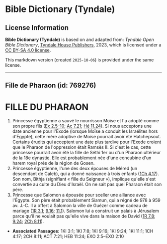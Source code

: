 # Bible Dictionary (Tyndale)

## License Information

**Bible Dictionary (Tyndale)** is based on and adapted from: _Tyndale Open Bible Dictionary_, [Tyndale House Publishers](https://tyndaleopenresources.com/), 2023, which is licensed under a [CC BY-SA 4.0 license](https://creativecommons.org/licenses/by-sa/4.0/legalcode.en).

This markdown version (created `2025-10-06`) is provided under the same license.



--------------------------------

## Fille de Pharaon (id: 769276)

FILLE DU PHARAON
================

1. Princesse égyptienne a sauvé le nourrisson Moïse et l'a adopté comme son propre fils ([Ex 2\.5–10](https://ref.ly/Exod2:5-Exod2:10); [Ac 7\.21](https://ref.ly/Acts7:21); [Hé 11\.24](https://ref.ly/Heb11:24)). Si nous acceptons une date ancienne pour l'Exode (lorsque Moïse a conduit les Israélites hors d'Égypte), cette mère adoptive de Moïse pourrait avoir été Hatchepsout. Certains érudits qui acceptent une date plus tardive pour l'Exode croient que le Pharaon de l'oppression était Ramsès II. Si c'est le cas, cette princesse pourrait avoir été la fille de Séthi 1er ou d'un Pharaon ultérieur de la 18e dynastie. Elle est probablement née d'une concubine d'un harem royal près de la région de Gosen.
2. Princesse égyptienne, l'une des deux épouses de Méred (un descendant de Caleb), qui a donné naissance à trois enfants ([1Ch 4\.17](https://ref.ly/1Chr4:17)). Son nom, Bithja (signifiant « fille du Seigneur »), implique qu'elle s'est convertie au culte du Dieu d'Israël. On ne sait pas quel Pharaon était son père.
3. Princesse que Salomon a épousée pour sceller une alliance avec l'Égypte. Son père était probablement Siamun, qui a régné de 978 à 959 av. J.‑C. Il a offert à Salomon la ville de Guézer comme cadeau de mariage ([1R 3\.1](https://ref.ly/1Kgs3:1); [9\.16](https://ref.ly/1Kgs9:16); [11\.1](https://ref.ly/1Kgs11:1)). Salomon lui a construit un palais à Jérusalem parce qu'il ne voulait pas qu'elle vive dans la maison de David ([1R 7\.8](https://ref.ly/1Kgs7:8); [9\.24](https://ref.ly/1Kgs9:24); [2Ch 8\.11](https://ref.ly/2Chr8:11)).

* **Associated Passages:** 1KI 3:1; 1KI 7:8; 1KI 9:16; 1KI 9:24; 1KI 11:1; 1CH 4:17; 2CH 8:11; ACT 7:21; HEB 11:24; EXO 2:5–EXO 2:10

